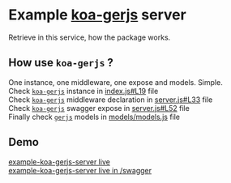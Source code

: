 # Example [koa-gerjs](https://github.com/dobobaie/koa-gerjs) server

Retrieve in this service, how the package works.  

## How use `koa-gerjs` ?  

One instance, one middleware, one expose and models. Simple.  
Check [`koa-gerjs`](https://github.com/dobobaie/koa-gerjs) instance in [index.js#L19](https://github.com/dobobaie/example-koa-gerjs-server/blob/master/index.js#L19) file  
Check [`koa-gerjs`](https://github.com/dobobaie/koa-gerjs) middleware declaration in [server.js#L33](https://github.com/dobobaie/example-koa-gerjs-server/blob/master/server.js#L33) file  
Check [`koa-gerjs`](https://github.com/dobobaie/koa-gerjs) swagger expose in [server.js#L52](https://github.com/dobobaie/example-koa-gerjs-server/blob/master/server.js#L52) file  
Finally check [`gerjs`](https://github.com/dobobaie/gerjs) models in [models/models.js](https://github.com/dobobaie/example-koa-gerjs-server/blob/master/models/models.js) file  

## Demo

[example-koa-gerjs-server live](http://164.132.106.118:8989/)   
[example-koa-gerjs-server live in /swagger](http://164.132.106.118:8989/swagger)   
